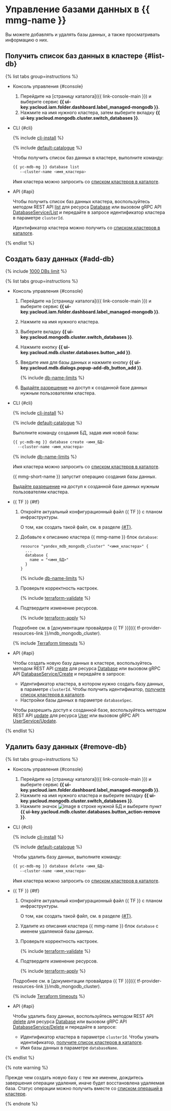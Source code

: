 # Управление базами данных в {{ mmg-name }}

Вы можете добавлять и удалять базы данных, а также просматривать информацию о них.

## Получить список баз данных в кластере {#list-db}

{% list tabs group=instructions %}

- Консоль управления {#console}

  1. Перейдите на [страницу каталога]({{ link-console-main }}) и выберите сервис **{{ ui-key.yacloud.iam.folder.dashboard.label_managed-mongodb }}**.
  1. Нажмите на имя нужного кластера, затем выберите вкладку **{{ ui-key.yacloud.mongodb.cluster.switch_databases }}**.

- CLI {#cli}

  {% include [cli-install](../../_includes/cli-install.md) %}

  {% include [default-catalogue](../../_includes/default-catalogue.md) %}

  Чтобы получить список баз данных в кластере, выполните команду:

  ```bash
  {{ yc-mdb-mg }} database list
     --cluster-name <имя_кластера>
  ```

  Имя кластера можно запросить со [списком кластеров в каталоге](cluster-list.md#list-clusters).

- API {#api}

  Чтобы получить список баз данных кластера, воспользуйтесь методом REST API [list](../api-ref/Database/list.md) для ресурса [Database](../api-ref/Database/index.md) или вызовом gRPC API [DatabaseService/List](../api-ref/grpc/database_service.md#List) и передайте в запросе идентификатор кластера в параметре `clusterId`.

  Идентификатор кластера можно получить со [списком кластеров в каталоге](cluster-list.md#list-clusters).

{% endlist %}

## Создать базу данных {#add-db}

{% include [1000 DBs limit](../../_includes/mdb/1000dbnote.md) %}

{% list tabs group=instructions %}

- Консоль управления {#console}

  1. Перейдите на [страницу каталога]({{ link-console-main }}) и выберите сервис **{{ ui-key.yacloud.iam.folder.dashboard.label_managed-mongodb }}**.
  1. Нажмите на имя нужного кластера.
  1. Выберите вкладку **{{ ui-key.yacloud.mongodb.cluster.switch_databases }}**.
  1. Нажмите кнопку **{{ ui-key.yacloud.mdb.cluster.databases.button_add }}**.
  1. Введите имя для базы данных и нажмите кнопку **{{ ui-key.yacloud.mdb.dialogs.popup-add-db_button_add }}**.

      {% include [db-name-limits](../../_includes/mdb/mmg/note-info-db-name-limits.md) %}

  1. [Выдайте разрешение](cluster-users.md#updateuser) на доступ к созданной базе данных нужным пользователям кластера.

- CLI {#cli}

  {% include [cli-install](../../_includes/cli-install.md) %}

  {% include [default-catalogue](../../_includes/default-catalogue.md) %}

  Выполните команду создания БД, задав имя новой базы:

  ```bash
  {{ yc-mdb-mg }} database create <имя_БД>
    --cluster-name <имя_кластера>
  ```

  {% include [db-name-limits](../../_includes/mdb/mmg/note-info-db-name-limits.md) %}

  Имя кластера можно запросить со [списком кластеров в каталоге](cluster-list.md#list-clusters).

  {{ mmg-short-name }} запустит операцию создания базы данных.

  [Выдайте разрешение](cluster-users.md#updateuser) на доступ к созданной базе данных нужным пользователям кластера.

- {{ TF }} {#tf}
  
    1. Откройте актуальный конфигурационный файл {{ TF }} с планом инфраструктуры.
  
        О том, как создать такой файл, см. в разделе [{#T}](cluster-create.md).
  
    1. Добавьте к описанию кластера {{ mmg-name }} блок `database`:
  
        ```hcl
        resource "yandex_mdb_mongodb_cluster" "<имя_кластера>" {
          ...
          database {
            name = "<имя_БД>"
          }
        }
        ```

        {% include [db-name-limits](../../_includes/mdb/mmg/note-info-db-name-limits.md) %}
  
    1. Проверьте корректность настроек.
  
        {% include [terraform-validate](../../_includes/mdb/terraform/validate.md) %}
  
    1. Подтвердите изменение ресурсов.
  
        {% include [terraform-apply](../../_includes/mdb/terraform/apply.md) %}
  
  Подробнее см. в [документации провайдера {{ TF }}]({{ tf-provider-resources-link }}/mdb_mongodb_cluster).

  {% include [Terraform timeouts](../../_includes/mdb/mmg/terraform/timeouts.md) %}

- API {#api}

  Чтобы создать новую базу данных в кластере, воспользуйтесь методом REST API [create](../api-ref/Database/create.md) для ресурса [Database](../api-ref/Database/index.md) или вызовом gRPC API [DatabaseService/Create](../api-ref/grpc/database_service.md#Create)  и передайте в запросе:

  * Идентификатор кластера, в котором нужно создать базу данных, в параметре `clusterId`. Чтобы получить идентификатор, [получите список кластеров в каталоге](cluster-list.md#list-clusters).
  * Настройки базы данных в параметре `databaseSpec`.
  
  Чтобы разрешить доступ к созданной базе, воспользуйтесь методом REST API [update](../api-ref/User/update.md) для ресурса [User](../api-ref/User/index.md) или вызовом gRPC API [UserService/Update](../api-ref/grpc/user_service.md#Update).

{% endlist %}

## Удалить базу данных {#remove-db}

{% list tabs group=instructions %}

- Консоль управления {#console}

  1. Перейдите на [страницу каталога]({{ link-console-main }}) и выберите сервис **{{ ui-key.yacloud.iam.folder.dashboard.label_managed-mongodb }}**.
  1. Нажмите на имя нужного кластера и выберите вкладку **{{ ui-key.yacloud.mongodb.cluster.switch_databases }}**.
  1. Нажмите значок ![image](../../_assets/console-icons/ellipsis.svg) в строке нужной БД и выберите пункт **{{ ui-key.yacloud.mdb.cluster.databases.button_action-remove }}**.

- CLI {#cli}

  {% include [cli-install](../../_includes/cli-install.md) %}

  {% include [default-catalogue](../../_includes/default-catalogue.md) %}

  Чтобы удалить базу данных, выполните команду:

  ```bash
  {{ yc-mdb-mg }} database delete <имя_БД>
     --cluster-name <имя_кластера>
  ```

  Имя кластера можно запросить со [списком кластеров в каталоге](cluster-list.md#list-clusters).

- {{ TF }} {#tf}
  
    1. Откройте актуальный конфигурационный файл {{ TF }} с планом инфраструктуры.
  
       О том, как создать такой файл, см. в разделе [{#T}](cluster-create.md).
  
    1. Удалите из описания кластера {{ mmg-name }} блок `database` с именем удаляемой базы данных.
  
    1. Проверьте корректность настроек.
  
        {% include [terraform-validate](../../_includes/mdb/terraform/validate.md) %}
  
    1. Подтвердите изменение ресурсов.
  
        {% include [terraform-apply](../../_includes/mdb/terraform/apply.md) %}
  
    Подробнее см. в [документации провайдера {{ TF }}]({{ tf-provider-resources-link }}/mdb_mongodb_cluster).

    {% include [Terraform timeouts](../../_includes/mdb/mmg/terraform/timeouts.md) %}

- API {#api}

  Чтобы удалить базу данных, воспользуйтесь методом REST API [delete](../api-ref/Database/delete.md) для ресурса [Database](../api-ref/Database/index.md) или вызовом gRPC API [DatabaseService/Delete](../api-ref/grpc/database_service.md#Delete) и передайте в запросе:

    * Идентификатор кластера в параметре `clusterId`. Чтобы узнать идентификатор, [получите список кластеров в каталоге](cluster-list.md).
    * Имя базы данных в параметре `databaseName`.

{% endlist %}

{% note warning %}

Прежде чем создать новую базу с тем же именем, дождитесь завершения операции удаления, иначе будет восстановлена удаляемая база. Статус операции можно получить вместе со [списком операций в кластере](cluster-list.md#list-operations).

{% endnote %}
